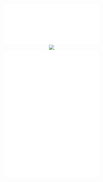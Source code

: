 <div>
  <div align="center">
    <div>
      <img width="60%" src="header.svg" alt="Click to see the source">
    </div>
    <img width="60%" src="https://github-readme-stats.vercel.app/api?username=RENATOADORNO&show_icons=true&include_all_commits=true&count_private=true&icon_color=000000&title_color=000000"/>
    <div>
      <img width="60%" src="content.svg" alt="Click to see the source">
    </div>
  </div>
</div>